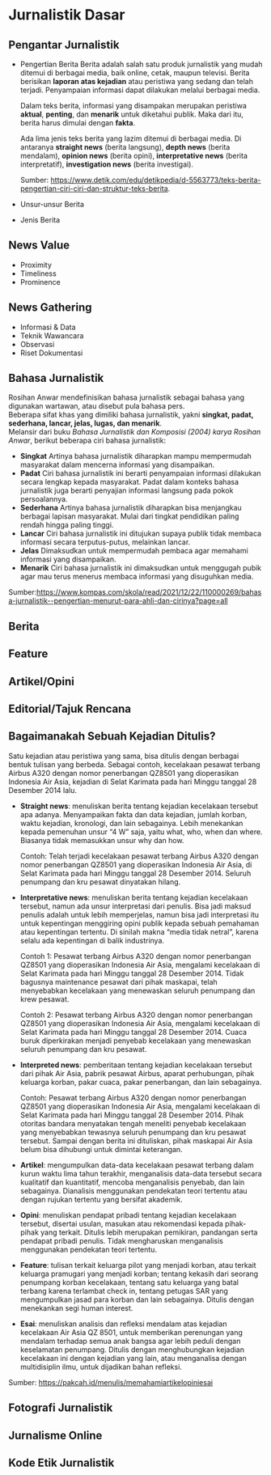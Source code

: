 # Jurnalistik Dasar

## Pengantar Jurnalistik 
- Pengertian Berita
  Berita adalah salah satu produk jurnalistik yang mudah ditemui di berbagai media, baik online, cetak, maupun televisi. Berita berisikan **laporan atas kejadian** atau peristiwa yang sedang dan telah terjadi. Penyampaian informasi dapat dilakukan melalui berbagai media.

  Dalam teks berita, informasi yang disampakan merupakan peristiwa **aktual**, **penting**, dan **menarik** untuk diketahui publik. Maka dari itu, berita harus dimulai dengan **fakta**.

  Ada lima jenis teks berita yang lazim ditemui di berbagai media. Di antaranya **straight news** (berita langsung), **depth news** (berita mendalam), **opinion news** (berita opini), **interpretative news** (berita interpretatif), **investigation news** (berita investigai).

  Sumber: https://www.detik.com/edu/detikpedia/d-5563773/teks-berita-pengertian-ciri-ciri-dan-struktur-teks-berita.

- Unsur-unsur Berita
- Jenis Berita

## News Value
- Proximity
- Timeliness
- Prominence

## News Gathering
- Informasi & Data
- Teknik Wawancara
- Observasi
- Riset Dokumentasi

## Bahasa Jurnalistik
Rosihan Anwar mendefinisikan bahasa jurnalistik sebagai bahasa yang digunakan wartawan, atau disebut pula bahasa pers.  
Beberapa sifat khas yang dimiliki bahasa jurnalistik, yakni **singkat, padat, sederhana, lancar, jelas, lugas, dan menarik**.  
Melansir dari buku _Bahasa Jurnalistik dan Komposisi (2004) karya Rosihan Anwar_, berikut beberapa ciri bahasa jurnalistik: 
- **Singkat** Artinya bahasa jurnalistik diharapkan mampu mempermudah masyarakat dalam mencerna informasi yang disampaikan. 
- **Padat** Ciri bahasa jurnalistik ini berarti penyampaian informasi dilakukan secara lengkap kepada masyarakat. Padat dalam konteks bahasa jurnalistik juga berarti penyajian informasi langsung pada pokok persoalannya. 
- **Sederhana** Artinya bahasa jurnalistik diharapkan bisa menjangkau berbagai lapisan masyarakat. Mulai dari tingkat pendidikan paling rendah hingga paling tinggi. 
- **Lancar** Ciri bahasa jurnalistik ini ditujukan supaya publik tidak membaca informasi secara terputus-putus, melainkan lancar. 
- **Jelas** Dimaksudkan untuk mempermudah pembaca agar memahami informasi yang disampaikan. 
- **Menarik** Ciri bahasa jurnalistik ini dimaksudkan untuk menggugah pubik agar mau terus menerus membaca informasi yang disuguhkan media.

Sumber:https://www.kompas.com/skola/read/2021/12/22/110000269/bahasa-jurnalistik--pengertian-menurut-para-ahli-dan-cirinya?page=all

## Berita

## Feature

## Artikel/Opini

## Editorial/Tajuk Rencana

## Bagaimanakah Sebuah Kejadian Ditulis?

Satu kejadian atau peristiwa yang sama, bisa ditulis dengan berbagai bentuk tulisan yang berbeda. Sebagai contoh, kecelakaan pesawat terbang Airbus A320 dengan nomor penerbangan QZ8501 yang dioperasikan Indonesia Air Asia, kejadian di Selat Karimata pada hari Minggu  tanggal 28 Desember 2014 lalu.

- **Straight news**: menuliskan berita tentang kejadian kecelakaan tersebut apa adanya. Menyampaikan fakta dan data kejadian, jumlah korban, waktu kejadian, kronologi, dan lain sebagainya. Lebih menekankan kepada pemenuhan unsur “4 W” saja, yaitu what, who, when dan where. Biasanya tidak memasukkan unsur why dan how.
  
  Contoh: Telah terjadi kecelakaan pesawat terbang Airbus A320 dengan nomor penerbangan QZ8501 yang dioperasikan Indonesia Air Asia, di Selat Karimata pada hari Minggu  tanggal 28 Desember 2014. Seluruh penumpang dan kru pesawat dinyatakan hilang.

- **Interpretative news**: menuliskan berita tentang kejadian kecelakaan tersebut, namun ada unsur interpretasi dari penulis. Bisa jadi maksud penulis adalah untuk lebih memperjelas, namun bisa jadi interpretasi itu untuk kepentingan menggiring opini publik kepada sebuah pemahaman atau kepentingan tertentu. Di sinilah makna “media tidak netral”, karena selalu ada kepentingan di balik industrinya.

  Contoh 1: Pesawat terbang Airbus A320 dengan nomor penerbangan QZ8501 yang dioperasikan Indonesia Air Asia, mengalami kecelakaan di Selat Karimata pada hari Minggu  tanggal 28 Desember 2014. Tidak bagusnya maintenance pesawat dari pihak maskapai, telah menyebabkan kecelakaan yang menewaskan seluruh penumpang dan krew pesawat.

  Contoh 2: Pesawat terbang Airbus A320 dengan nomor penerbangan QZ8501 yang dioperasikan Indonesia Air Asia, mengalami kecelakaan di Selat Karimata pada hari Minggu  tanggal 28 Desember 2014. Cuaca buruk diperkirakan menjadi penyebab kecelakaan yang menewaskan seluruh penumpang dan kru pesawat.

- **Interpreted news**: pemberitaan tentang kejadian kecelakaan tersebut dari pihak Air Asia, pabrik pesawat Airbus, aparat perhubungan, pihak keluarga korban, pakar cuaca,  pakar penerbangan, dan lain sebagainya.

  Contoh: Pesawat terbang Airbus A320 dengan nomor penerbangan QZ8501 yang dioperasikan Indonesia Air Asia, mengalami kecelakaan di Selat Karimata pada hari Minggu  tanggal 28 Desember 2014. Pihak otoritas bandara menyatakan tengah meneliti penyebab kecelakaan yang menyebabkan tewasnya seluruh penumpang dan kru pesawat tersebut. Sampai dengan berita ini dituliskan, pihak maskapai Air Asia belum bisa dihubungi untuk dimintai keterangan.

- **Artikel**: mengumpulkan data-data kecelakaan pesawat terbang dalam kurun waktu lima tahun terakhir, menganalisis data-data tersebut secara kualitatif dan kuantitatif, mencoba menganalisis penyebab, dan lain sebagainya. Dianalisis menggunakan pendekatan teori tertentu atau dengan rujukan tertentu yang bersifat akademik.

- **Opini**: menuliskan pendapat pribadi tentang kejadian kecelakaan tersebut, disertai usulan, masukan atau rekomendasi kepada pihak-pihak yang terkait. Ditulis lebih merupakan pemikiran, pandangan serta pendapat pribadi penulis. Tidak mengharuskan menganalisis menggunakan pendekatan teori tertentu.

- **Feature**: tulisan terkait keluarga pilot yang menjadi korban, atau terkait keluarga pramugari yang menjadi korban; tentang kekasih dari seorang penumpang korban kecelakaan, tentang satu keluarga yang batal terbang karena terlambat check in,  tentang petugas SAR yang mengumpulkan jasad para korban dan lain sebagainya. Ditulis dengan menekankan segi human interest.

- **Esai**: menuliskan analisis dan refleksi mendalam atas kejadian kecelakaan Air Asia QZ 8501, untuk memberikan perenungan yang mendalam terhadap semua anak bangsa agar lebih peduli dengan keselamatan penumpang. Ditulis dengan menghubungkan kejadian kecelakaan ini dengan kejadian yang lain, atau menganalisa dengan multidisiplin ilmu, untuk dijadikan bahan refleksi.

Sumber: https://pakcah.id/menulis/memahamiartikelopiniesai

## Fotografi Jurnalistik

## Jurnalisme Online

## Kode Etik Jurnalistik
